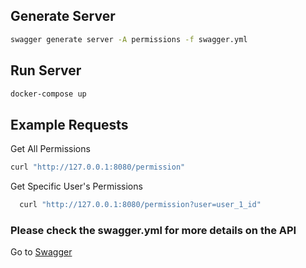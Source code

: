 ## Generate Server
```bash
swagger generate server -A permissions -f swagger.yml
```

## Run Server
```bash
docker-compose up
```

## Example Requests
Get All Permissions
```bash
curl "http://127.0.0.1:8080/permission"
```
Get Specific User's Permissions
```bash
  curl "http://127.0.0.1:8080/permission?user=user_1_id"
```

### Please check the swagger.yml for more details on the API
Go to [Swagger](http://127.0.0.1:8080/docs)
